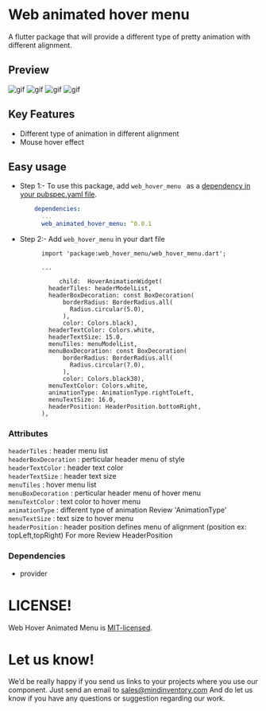 # Web animated hover menu

A flutter package that will provide a different type of pretty animation with different alignment.

## Preview

![gif](https://git.mindinventory.com/github/web_animated_menu_flutter/blob/development/bottom_left_align.gif)  ![gif](https://github.com/Mindinventory/web_hover_menu/blob/development/bottom_right_align.gif)   ![gif](https://github.com/Mindinventory/web_hover_menu/blob/development/top_left_align.gif) ![gif](https://github.com/Mindinventory/web_hover_menu/blob/development/top_right_align.gif)

## Key Features

* Different type of animation in different alignment
* Mouse hover effect

## Easy usage

* Step 1:- To use this package, add `web_hover_menu ` as a [dependency in your pubspec.yaml file](https://flutter.io/platform-plugins/).

    ```yaml
        dependencies:
          ...
          web_animated_hover_menu: ^0.0.1
    ```

* Step 2:- Add `web_hover_menu` in your dart file

  ```
        import 'package:web_hover_menu/web_hover_menu.dart';
  
        ...
        
             child:  HoverAnimationWidget(
          headerTiles: headerModelList,
          headerBoxDecoration: const BoxDecoration(
              borderRadius: BorderRadius.all(
                Radius.circular(5.0),
              ),
              color: Colors.black),
          headerTextColor: Colors.white,
          headerTextSize: 15.0,
          menuTiles: menuModelList,
          menuBoxDecoration: const BoxDecoration(
              borderRadius: BorderRadius.all(
                Radius.circular(7.0),
              ),
              color: Colors.black38),
          menuTextColor: Colors.white,
          animationType: AnimationType.rightToLeft,
          menuTextSize: 16.0,
          headerPosition: HeaderPosition.bottomRight,
        ),
  
  ```
    
### Attributes

`headerTiles` : header menu list \
`headerBoxDecoration` : perticular header menu of style \
`headerTextColor` : header text color \
`headerTextSize` : header text size \
`menuTiles` : hover menu list \
`menuBoxDecoration` : perticular header menu of hover menu \
`menuTextColor` : text color to hover menu \
`animationType` : different type of animation Review 'AnimationType' \
`menuTextSize` : text size to hover menu \
`headerPosition` : header position defines menu of alignment (position ex: topLeft,topRight) For more Review HeaderPosition

### Dependencies

* provider

# LICENSE!

Web Hover Animated Menu is [MIT-licensed](/LICENSE).

# Let us know!

We’d be really happy if you send us links to your projects where you use our component. Just send an email to sales@mindinventory.com And do let us know if you have any questions or suggestion regarding our work.